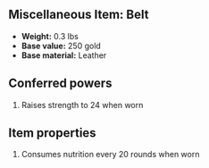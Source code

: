 ## Miscellaneous Item: Belt
- **Weight:** 0.3 lbs
- **Base value:** 250 gold
- **Base material:** Leather
## Conferred powers
1. Raises strength to 24 when worn
## Item properties
1. Consumes nutrition every 20 rounds when worn
